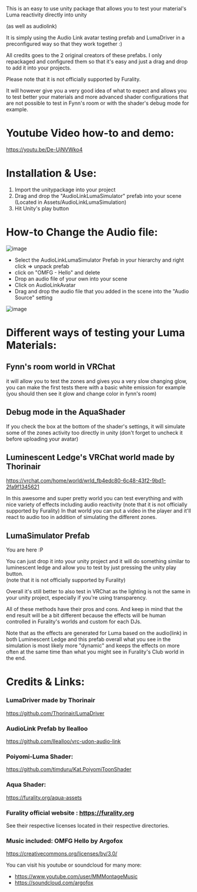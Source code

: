 This is an easy to use unity package that allows you to test your material's Luma reactivity directly into unity 

(as well as audiolink)


It is simply using the Audio Link avatar testing prefab and LumaDriver in a preconfigured way so that they work together :)


All credits goes to the 2 original creators of these prefabs.
I only repackaged and configured them so that it's easy and just a drag and drop to add it into your projects.


Please note that it is not officially supported by Furality.

It will however give you a very good idea of what to expect and allows you to test better your materials and more advanced shader configurations that are not possible to test in Fynn's room or with the shader's debug mode for example.


# Youtube Video how-to and demo: 
https://youtu.be/De-UjNVWko4


# Installation & Use: 
1) Import the unitypackage into your project
2) Drag and drop the "AudioLinkLumaSimulator" prefab into your scene (Located in Assets/AudioLinkLumaSimulation)
3) Hit Unity's play button

# How-to Change the Audio file: 
![image](https://user-images.githubusercontent.com/2088877/172259955-fbde2a3d-ec3a-4e12-8f78-96fe6c7afdb4.png)

- Select the AudioLinkLumaSimulator Prefab in your hierarchy and right click => unpack prefab
- click on "OMFG - Hello" and delete
- Drop an audio file of your own into your scene
- Click on AudioLinkAvatar
- Drag and drop the audio file that you added in the scene into the "Audio Source" setting

![image](https://user-images.githubusercontent.com/2088877/172259737-5df1645f-dda8-4a8e-828b-6c0645263c6e.png)


# Different ways of testing your Luma Materials:
## Fynn's room world in VRChat 
it will allow you to test the zones and gives you a very slow changing glow, you can make the first tests there with a basic white emission for example 
(you should then see it glow and change color in fynn's room)

## Debug mode in the AquaShader
If you check the box at the bottom of the shader's settings, it will simulate some of the zones activity too directly in unity 
(don't forget to uncheck it before uploading your avatar)

## Luminescent Ledge's VRChat world made by Thorinair
https://vrchat.com/home/world/wrld_fb4edc80-6c48-43f2-9bd1-2fa9f1345621

In this awesome and super pretty world you can test everything and with nice variety of effects including audio reactivity 
(note that it is not officially supported by Furality) 
In that world you can put a video in the player and it'll react to audio too in addition of simulating the different zones. 

## LumaSimulator Prefab
You are here :P 

You can just drop it into your unity project and it will do something similar to luminescent ledge and allow you to test by just pressing the unity play button.  
(note that it is not officially supported by Furality)

Overall it's still better to also test in VRChat as the lighting is not the same in your unity project, especially if you're using transparency.

All of these methods have their pros and cons.
And keep in mind that the end result will be a bit different because the effects will be human controlled in Furality's worlds and custom for each DJs. 

Note that as the effects are generated for Luma based on the audio(link) in both Luminescent Ledge and this prefab
overall what you see in the simulation is most likely more "dynamic" and keeps the effects on more often at the same time than what you might see in Furality's Club world in the end.


# Credits & Links: 
### LumaDriver made by Thorinair
https://github.com/Thorinair/LumaDriver

### AudioLink Prefab by llealloo
https://github.com/llealloo/vrc-udon-audio-link


### Poiyomi-Luma Shader: 
https://github.com/timduru/Kat.PoiyomiToonShader

### Aqua Shader: 
https://furality.org/aqua-assets

### Furality official website : https://furality.org


See their respective licenses located in their respective directories. 


### Music included:  OMFG Hello by Argofox
https://creativecommons.org/licenses/by/3.0/

You can visit his youtube or soundcloud for many more: 
- https://www.youtube.com/user/MMMontageMusic
- https://soundcloud.com/argofox
